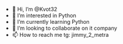 - 👋 Hi, I’m @Kvot32
- 👀 I’m interested in Python
- 🌱 I’m currently learning Python
- 💞️ I’m looking to collaborate on it company
- 📫 How to reach me tg: jimmy_2_metra

<!---
Kvot32/Kvot32 is a ✨ special ✨ repository because its `README.md` (this file) appears on your GitHub profile.
You can click the Preview link to take a look at your changes.
--->
